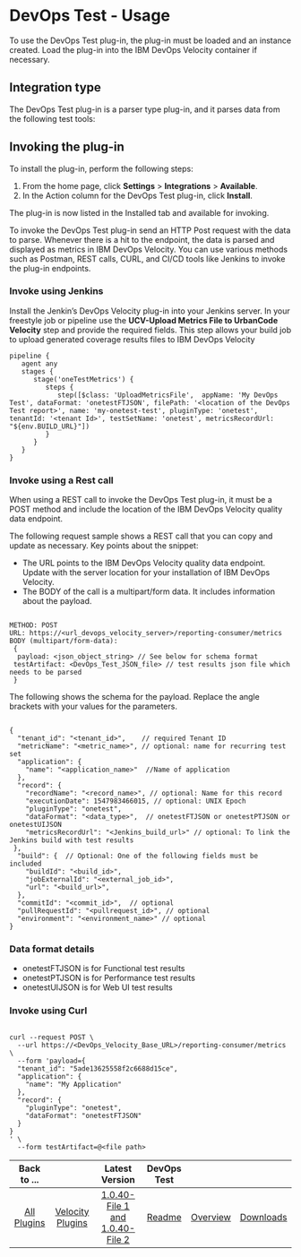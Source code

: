 
# DevOps Test - Usage

To use the DevOps Test plug-in, the plug-in must be loaded and an instance created. Load the plug-in into the IBM DevOps Velocity container if necessary.

## Integration type

The DevOps Test plug-in is a parser type plug-in, and it parses data from the following test tools:

## Invoking the plug-in

To install the plug-in, perform the following steps:

1. From the home page, click **Settings** > **Integrations** > **Available**.
2. In the Action column for the DevOps Test plug-in, click **Install**.

The plug-in is now listed in the Installed tab and available for invoking.

To invoke the DevOps Test plug-in send an HTTP Post request with the data to parse. Whenever there is a hit to the endpoint, the data is parsed and displayed as metrics in IBM DevOps Velocity. You can use various methods such as Postman, REST calls, CURL, and CI/CD tools like Jenkins to invoke the plug-in endpoints.

### Invoke using Jenkins

Install the Jenkin’s DevOps Velocity plug-in into your Jenkins server. In your freestyle job or pipeline use the **UCV-Upload Metrics File to UrbanCode Velocity** step and provide the required fields. This step allows your build job to upload generated coverage results files to IBM DevOps Velocity

```
pipeline {
   agent any
   stages {
      stage('oneTestMetrics') {
         steps {
            step([$class: 'UploadMetricsFile',  appName: 'My DevOps Test', dataFormat: 'onetestFTJSON', filePath: '<location of the DevOps Test report>', name: 'my-onetest-test', pluginType: 'onetest', tenantId: '<tenant Id>', testSetName: 'onetest', metricsRecordUrl: "${env.BUILD_URL}"])
         }
      }
   }
}

```

### Invoke using a Rest call

When using a REST call to invoke the DevOps Test plug-in, it must be a POST method and include the location of the IBM DevOps Velocity quality data endpoint.

The following request sample shows a REST call that you can copy and update as necessary. Key points about the snippet:

* The URL points to the IBM DevOps Velocity quality data endpoint. Update with the server location for your installation of IBM DevOps Velocity.
* The BODY of the call is a multipart/form data. It includes information about the payload.

```

METHOD: POST 
URL: https://<url_devops_velocity_server>/reporting-consumer/metrics
BODY (multipart/form-data):
 {
  payload: <json_object_string> // See below for schema format
 testArtifact: <DevOps_Test_JSON_file> // test results json file which needs to be parsed
 }

```

The following shows the schema for the payload. Replace the angle brackets with your values for the parameters.

```

{
  "tenant_id": "<tenant_id>",    // required Tenant ID
  "metricName": "<metric_name>", // optional: name for recurring test set
  "application": {
    "name": "<application_name>"  //Name of application
  },
  "record": {
    "recordName": "<record_name>", // optional: Name for this record
    "executionDate": 1547983466015, // optional: UNIX Epoch
    "pluginType": "onetest",
    "dataFormat": "<data_type>",  // onetestFTJSON or onetestPTJSON or onetestUIJSON
    "metricsRecordUrl": "<Jenkins_build_url>" // optional: To link the Jenkins build with test results
 },
  "build": {  // Optional: One of the following fields must be included 
    "buildId": "<build_id>",
    "jobExternalId": "<external_job_id>",
    "url": "<build_url>",
  },
  "commitId": "<commit_id>",  // optional
  "pullRequestId": "<pullrequest_id>", // optional
  "environment": "<environment_name>" // optional
}

```

### Data format details

* onetestFTJSON is for Functional test results
* onetestPTJSON is for Performance test results
* onetestUIJSON is for Web UI test results

### Invoke using Curl

```

curl --request POST \
  --url https://<DevOps_Velocity_Base_URL>/reporting-consumer/metrics \
  --form 'payload={
  "tenant_id": "5ade13625558f2c6688d15ce",
  "application": {
    "name": "My Application"
  },
  "record": {
    "pluginType": "onetest",
    "dataFormat": "onetestFTJSON"
  }
}
' \
  --form testArtifact=@<file path>

```

|Back to ...||Latest Version|DevOps Test |||
| :---: | :---: | :---: | :---: | :---: | :---: |
|[All Plugins](../../index.md)|[Velocity Plugins](../README.md)|[1.0.40-File 1 ](https://raw.githubusercontent.com/UrbanCode/IBM-UCV-PLUGINS/main/files/ucv-ext-onetest/ucv-ext-onetest%3A1.0.40.tar.7z.001)[and 1.0.40-File 2](https://raw.githubusercontent.com/UrbanCode/IBM-UCV-PLUGINS/main/files/ucv-ext-onetest/ucv-ext-onetest%3A1.0.40.tar.7z.002)|[Readme](README.md)|[Overview](overview.md)|[Downloads](downloads.md)|
